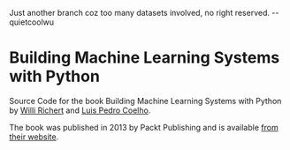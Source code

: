 Just another branch coz too many datasets involved, no right reserved. --quietcoolwu

Building Machine Learning Systems with Python
=============================================

Source Code for the book Building Machine Learning Systems with Python by
[Willi Richert](http://twotoreal.com) and [Luis Pedro
Coelho](http://luispedro.org).

The book was published in 2013 by Packt Publishing and is available [from their
website](http://www.packtpub.com/building-machine-learning-systems-with-python/book).


